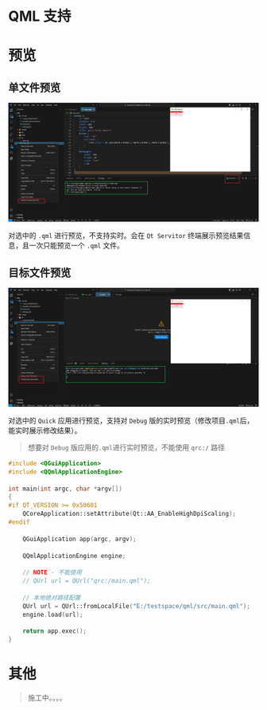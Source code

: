 # QML 支持

# 预览
## 单文件预览

![alt](../image/previewFile.jpg)

对选中的 `.qml` 进行预览，不支持实时。会在 `Qt Servitor` 终端展示预览结果信息，且一次只能预览一个 `.qml` 文件。

## 目标文件预览

![alt](../image/previewExe.jpg)

对选中的 `Quick` 应用进行预览，支持对 `Debug` 版的实时预览（修改项目`.qml`后，能实时展示修改结果）。

> 想要对 `Debug` 版应用的`.qml`进行实时预览，不能使用 `qrc:/` 路径

```cpp
#include <QGuiApplication>
#include <QQmlApplicationEngine>

int main(int argc, char *argv[])
{
#if QT_VERSION >= 0x50601
    QCoreApplication::setAttribute(Qt::AA_EnableHighDpiScaling);
#endif

    QGuiApplication app(argc, argv);

    QQmlApplicationEngine engine;
    
    // NOTE - 不能使用
    // QUrl url = QUrl("qrc:/main.qml"); 

    // 本地绝对路径配置
    QUrl url = QUrl::fromLocalFile("E:/testspace/qml/src/main.qml"); 
    engine.load(url);

    return app.exec();
}
```


# 其他

> 施工中。。。。

